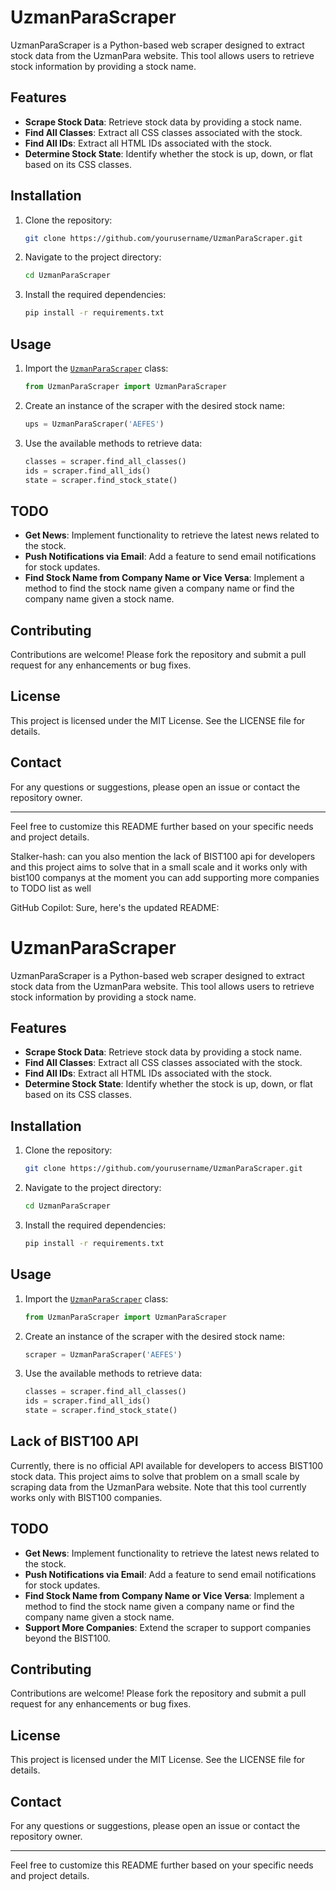 # UzmanParaScraper

UzmanParaScraper is a Python-based web scraper designed to extract stock data from the UzmanPara website. This tool allows users to retrieve stock information by providing a stock name.

## Features

- **Scrape Stock Data**: Retrieve stock data by providing a stock name.
- **Find All Classes**: Extract all CSS classes associated with the stock.
- **Find All IDs**: Extract all HTML IDs associated with the stock.
- **Determine Stock State**: Identify whether the stock is up, down, or flat based on its CSS classes.

## Installation

1. Clone the repository:
    ```sh
    git clone https://github.com/yourusername/UzmanParaScraper.git
    ```
2. Navigate to the project directory:
    ```sh
    cd UzmanParaScraper
    ```
3. Install the required dependencies:
    ```sh
    pip install -r requirements.txt
    ```

## Usage

1. Import the [`UzmanParaScraper`](command:_github.copilot.openSymbolFromReferences?%5B%22UzmanParaScraper%22%2C%5B%7B%22uri%22%3A%7B%22%24mid%22%3A1%2C%22fsPath%22%3A%22e%3A%5C%5CUzmanParaScraper%5C%5CUzmanParaScraper.py%22%2C%22_sep%22%3A1%2C%22external%22%3A%22file%3A%2F%2F%2Fe%253A%2FUzmanParaScraper%2FUzmanParaScraper.py%22%2C%22path%22%3A%22%2FE%3A%2FUzmanParaScraper%2FUzmanParaScraper.py%22%2C%22scheme%22%3A%22file%22%7D%2C%22pos%22%3A%7B%22line%22%3A4%2C%22character%22%3A6%7D%7D%5D%5D "Go to definition") class:
    ```python
    from UzmanParaScraper import UzmanParaScraper
    ```
2. Create an instance of the scraper with the desired stock name:
    ```python
    ups = UzmanParaScraper('AEFES')
    ```
3. Use the available methods to retrieve data:
    ```python
    classes = scraper.find_all_classes()
    ids = scraper.find_all_ids()
    state = scraper.find_stock_state()
    ```

## TODO

- **Get News**: Implement functionality to retrieve the latest news related to the stock.
- **Push Notifications via Email**: Add a feature to send email notifications for stock updates.
- **Find Stock Name from Company Name or Vice Versa**: Implement a method to find the stock name given a company name or find the company name given a stock name.

## Contributing

Contributions are welcome! Please fork the repository and submit a pull request for any enhancements or bug fixes.

## License

This project is licensed under the MIT License. See the LICENSE file for details.

## Contact

For any questions or suggestions, please open an issue or contact the repository owner.

---

Feel free to customize this README further based on your specific needs and project details.

Stalker-hash: can you also mention the lack of BIST100 api for developers and this project aims to solve that in a small scale and it works only with bist100 companys at the moment you can add supporting more companies to TODO list as well

GitHub Copilot: Sure, here's the updated README:

# UzmanParaScraper

UzmanParaScraper is a Python-based web scraper designed to extract stock data from the UzmanPara website. This tool allows users to retrieve stock information by providing a stock name.

## Features

- **Scrape Stock Data**: Retrieve stock data by providing a stock name.
- **Find All Classes**: Extract all CSS classes associated with the stock.
- **Find All IDs**: Extract all HTML IDs associated with the stock.
- **Determine Stock State**: Identify whether the stock is up, down, or flat based on its CSS classes.

## Installation

1. Clone the repository:
    ```sh
    git clone https://github.com/yourusername/UzmanParaScraper.git
    ```
2. Navigate to the project directory:
    ```sh
    cd UzmanParaScraper
    ```
3. Install the required dependencies:
    ```sh
    pip install -r requirements.txt
    ```

## Usage

1. Import the [`UzmanParaScraper`](command:_github.copilot.openSymbolFromReferences?%5B%22UzmanParaScraper%22%2C%5B%7B%22uri%22%3A%7B%22%24mid%22%3A1%2C%22fsPath%22%3A%22e%3A%5C%5CUzmanParaScraper%5C%5CUzmanParaScraper.py%22%2C%22_sep%22%3A1%2C%22external%22%3A%22file%3A%2F%2F%2Fe%253A%2FUzmanParaScraper%2FUzmanParaScraper.py%22%2C%22path%22%3A%22%2FE%3A%2FUzmanParaScraper%2FUzmanParaScraper.py%22%2C%22scheme%22%3A%22file%22%7D%2C%22pos%22%3A%7B%22line%22%3A4%2C%22character%22%3A6%7D%7D%5D%5D "Go to definition") class:
    ```python
    from UzmanParaScraper import UzmanParaScraper
    ```
2. Create an instance of the scraper with the desired stock name:
    ```python
    scraper = UzmanParaScraper('AEFES')
    ```
3. Use the available methods to retrieve data:
    ```python
    classes = scraper.find_all_classes()
    ids = scraper.find_all_ids()
    state = scraper.find_stock_state()
    ```

## Lack of BIST100 API

Currently, there is no official API available for developers to access BIST100 stock data. This project aims to solve that problem on a small scale by scraping data from the UzmanPara website. Note that this tool currently works only with BIST100 companies.

## TODO

- **Get News**: Implement functionality to retrieve the latest news related to the stock.
- **Push Notifications via Email**: Add a feature to send email notifications for stock updates.
- **Find Stock Name from Company Name or Vice Versa**: Implement a method to find the stock name given a company name or find the company name given a stock name.
- **Support More Companies**: Extend the scraper to support companies beyond the BIST100.

## Contributing

Contributions are welcome! Please fork the repository and submit a pull request for any enhancements or bug fixes.

## License

This project is licensed under the MIT License. See the LICENSE file for details.

## Contact

For any questions or suggestions, please open an issue or contact the repository owner.

---

Feel free to customize this README further based on your specific needs and project details.
